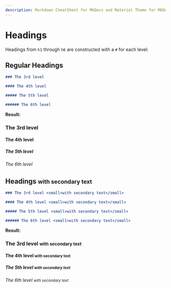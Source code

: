 ```yaml
---
description: Markdown CheatSheet for MkDocs and Material Theme for MkDocs. Headings examples and simple usage
---
```


# Headings

Headings from `h1` through `h6` are constructed with a `#` for each level:

## Regular Headings

```markdown
### The 3rd level

#### The 4th level

##### The 5th level

###### The 6th level
```

__Result:__

### The 3rd level

#### The 4th level

##### The 5th level

###### The 6th level

## Headings <small>with secondary text</small>

```markdown
### The 3rd level <small>with secondary text</small>

#### The 4th level <small>with secondary text</small>

##### The 5th level <small>with secondary text</small>

###### The 6th level <small>with secondary text</small>
```

__Result:__

### The 3rd level <small>with secondary text</small>

#### The 4th level <small>with secondary text</small>

##### The 5th level <small>with secondary text</small>

###### The 6th level <small>with secondary text</small>

